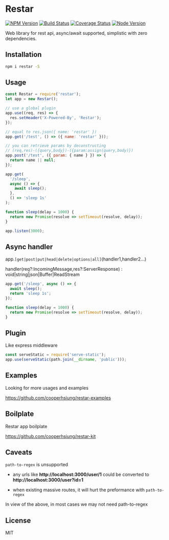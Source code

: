 # Restar

[![NPM Version][npm-image]][npm-url]
[![Build Status][travis-image]][travis-url]
[![Coverage Status][coverage-image]][coverage-url]
[![Node Version][node-image]][node-url]

Web library for rest api, async/await supported, simplistic with zero dependencies.

## Installation

```bash
npm i restar -S
```

## Usage

```javascript
const Restar = require('restar');
let app = new Restar();

// use a global plugin
app.use((req, res) => {
  res.setHeader('X-Powered-By', 'Restar');
});

// equal to res.json({ name: 'restar' })
app.get('/test', () => ({ name: 'restar' }));

// you can retrieve params by deconstructing
// (req,res)-({query,body})-({param:assign(query,body)})
app.post('/test', ({ param: { name } }) => {
  return name || null;
});

app.get(
  '/sleep',
  async () => {
    await sleep();
  },
  () => 'sleep 1s'
);

function sleep(delay = 1000) {
  return new Promise(resolve => setTimeout(resolve, delay));
}

app.listen(3000);
```

## Async handler

app.`[get|post|put|head|delete|options|all]`(handler1,handler2...)

handler(req?:IncomingMessage,res?:ServerResponse) : void|string|json|Buffer|ReadStream

```javascript
app.get('/sleep', async () => {
  await sleep();
  return 'sleep 1s';
});

function sleep(delay = 1000) {
  return new Promise(resolve => setTimeout(resolve, delay));
}
```

## Plugin

Like express middleware

```javascript
const serveStatic = require('serve-static');
app.use(serveStatic(path.join(__dirname, 'public')));
```

## Examples

Looking for more usages and examples

https://github.com/cooperhsiung/restar-examples

## Boilplate

Restar app boilplate

https://github.com/cooperhsiung/restar-kit

## Caveats

`path-to-regex` is unsupported

 - any urls like **http://localhost:3000/user/1** could be converted to **http://localhost:3000/user?id=1**

- when existing massive routes, it will hurt the preformance with `path-to-regex` 

In view of the above, in most cases we may not need path-to-regex

## License

MIT

[npm-image]: https://img.shields.io/npm/v/restar.svg
[npm-url]: https://www.npmjs.com/package/restar
[travis-image]: https://travis-ci.org/cooperhsiung/restar.svg?branch=master
[travis-url]: https://travis-ci.org/cooperhsiung/restar
[travis-url]: https://travis-ci.org/cooperhsiung/restar
[coverage-image]: https://coveralls.io/repos/github/cooperhsiung/restar/badge.svg
[coverage-url]: https://coveralls.io/github/cooperhsiung/restar
[node-image]: https://img.shields.io/badge/node.js-%3E=8-brightgreen.svg
[node-url]: https://nodejs.org/download/
